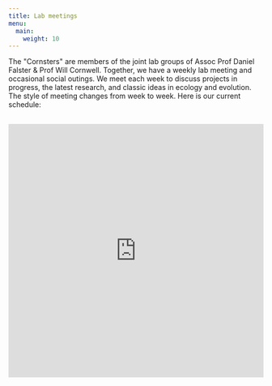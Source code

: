 ```yaml
---
title: Lab meetings
menu:
  main:
    weight: 10
---
```


The "Cornsters" are members of the joint lab groups of Assoc Prof Daniel Falster & Prof Will Cornwell. Together, we have a weekly lab meeting and occasional social outings. We meet each week to discuss projects in progress, the latest research, and classic ideas in ecology and evolution. The style of meeting changes from week to week. Here is our current schedule:

<iframe
  src="https://docs.google.com/spreadsheets/d/e/2PACX-1vTKdLGb52Pemg9s7n6PDMLdMIx5rJnJ-PvoYg7T9ZV2kyPt0VicEmewxHjgNXSnEd7tHBSGs8GDIAa9/pubhtml?widget=true&headers=false"
  width="100%"
  height="500"
  style="border:0; margin-top: 1rem;"
  loading="lazy">
</iframe>